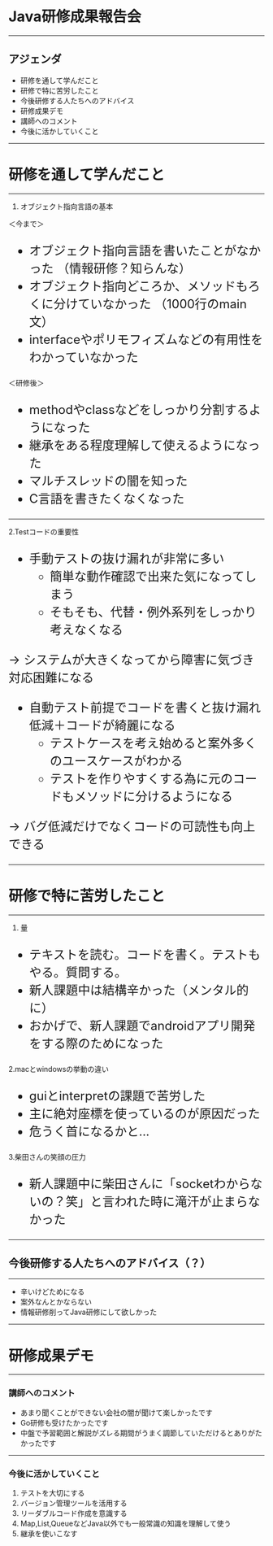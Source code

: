 <!-- $theme: gaia -->

# Java研修成果報告会
---
## アジェンダ
* 研修を通して学んだこと
* 研修で特に苦労したこと
* 今後研修する人たちへのアドバイス
* 研修成果デモ
* 講師へのコメント
* 今後に活かしていくこと


---

# 研修を通して学んだこと
---

1. オブジェクト指向言語の基本

＜今まで＞  

<font size="5">

* オブジェクト指向言語を書いたことがなかった
（情報研修？知らんな）
* オブジェクト指向どころか、メソッドもろくに分けていなかった
（1000行のmain文）
* interfaceやポリモフィズムなどの有用性をわかっていなかった

</font>

＜研修後＞

<font size="5">

* methodやclassなどをしっかり分割するようになった
* 継承をある程度理解して使えるようになった
* マルチスレッドの闇を知った
* C言語を書きたくなくなった

</font>

---

2.Testコードの重要性

<font size="5">

* 手動テストの抜け漏れが非常に多い
	* 簡単な動作確認で出来た気になってしまう
	* そもそも、代替・例外系列をしっかり考えなくなる
	
→ システムが大きくなってから障害に気づき対応困難になる
* 自動テスト前提でコードを書くと抜け漏れ低減＋コードが綺麗になる
	* テストケースを考え始めると案外多くのユースケースがわかる
	* テストを作りやすくする為に元のコードもメソッドに分けるようになる
	
→ バグ低減だけでなくコードの可読性も向上できる

</font>

---

# 研修で特に苦労したこと

---

1. 量

<font size="5">

* テキストを読む。コードを書く。テストもやる。質問する。
* 新人課題中は結構辛かった（メンタル的に）
* おかげで、新人課題でandroidアプリ開発をする際のためになった

</font>

2.macとwindowsの挙動の違い

<font size="5">

* guiとinterpretの課題で苦労した
* 主に絶対座標を使っているのが原因だった
* 危うく首になるかと...

</font>

3.柴田さんの笑顔の圧力

<font size="5">

* 新人課題中に柴田さんに「socketわからないの？笑」と言われた時に滝汗が止まらなかった

</font>

---

## 今後研修する人たちへのアドバイス（？）

---

* 辛いけどためになる
* 案外なんとかならない
* 情報研修削ってJava研修にして欲しかった

---

# 研修成果デモ

---

### 講師へのコメント
 * あまり聞くことができない会社の闇が聞けて楽しかったです
 * Go研修も受けたかったです
 * 中盤で予習範囲と解説がズレる期間がうまく調節していただけるとありがたかったです

---

### 今後に活かしていくこと

1. テストを大切にする
2. バージョン管理ツールを活用する
3. リーダブルコード作成を意識する
4. Map,List,QueueなどJava以外でも一般常識の知識を理解して使う
5. 継承を使いこなす
